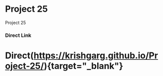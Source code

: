 # Project 25
Project 25
### Direct Link
# Direct(https://krishgarg.github.io/Project-25/){target="_blank"}
